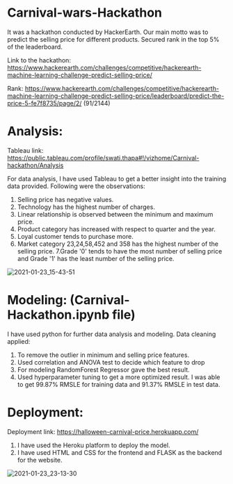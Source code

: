 # Carnival-wars-Hackathon

It was a hackathon conducted by HackerEarth. Our main motto was to predict the selling price for different products.
Secured rank in the top 5% of the leaderboard. 

Link to the hackathon:
https://www.hackerearth.com/challenges/competitive/hackerearth-machine-learning-challenge-predict-selling-price/

Rank: https://www.hackerearth.com/challenges/competitive/hackerearth-machine-learning-challenge-predict-selling-price/leaderboard/predict-the-price-5-fe7f8735/page/2/
(91/2144)

# Analysis:
Tableau link: https://public.tableau.com/profile/swati.thapa#!/vizhome/Carnival-hackathon/Analysis

For data analysis, I have used Tableau to get a better insight into the training data provided. Following were the observations: 
1. Selling price has negative values.
2. Technology has the highest number of charges.
3. Linear relationship is observed between the minimum and maximum price.
4. Product category has increased with respect to quarter and the year.
5. Loyal customer tends to purchase more.
6. Market category 23,24,58,452 and 358 has the highest number of the selling price.
7.Grade '0' tends to have the most number of selling price and Grade '1' has the least number of the selling price.

![2021-01-23_15-43-51](https://user-images.githubusercontent.com/30840805/105609646-b5d2bd80-5dd0-11eb-9d32-25fd6562e1ff.png)

# Modeling: (Carnival-Hackathon.ipynb file)
I have used python for further data analysis and modeling. Data cleaning applied:
1. To remove the outlier in minimum and selling price features.
2. Used correlation and ANOVA test to decide which feature to drop
3. For modeling RandomForest Regressor gave the best result. 
4. Used hyperparameter tuning to get a more optimized result. I was able to get 99.87% RMSLE for training data and 91.37% RMSLE in test data.

# Deployment:
Deployment link: https://halloween-carnival-price.herokuapp.com/
1. I have used the Heroku platform to deploy the model.
2. I have used HTML and CSS for the frontend and FLASK as the backend for the website.

![2021-01-23_23-13-30](https://user-images.githubusercontent.com/30840805/105609651-bc613500-5dd0-11eb-8e02-4919421be9f7.png)

